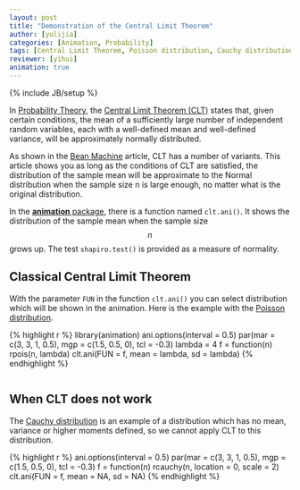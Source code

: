 ```yaml
---
layout: post
title: "Demonstration of the Central Limit Theorem"
author: [yulijia]
categories: [Animation, Probability]
tags: [Central Limit Theorem, Poisson distribution, Cauchy distribution]
reviewer: [yihui]
animation: true
---
```

{% include JB/setup %}

In [Probability Theory](http://en.wikipedia.org/wiki/Probability_theory), the [Central Limit
Theorem (CLT)](http://en.wikipedia.org/wiki/Central_limit_theorem) states that, given certain
conditions, the mean of a sufficiently large number of independent random variables, each with a
well-defined mean and well-defined variance, will be approximately normally distributed.

As shown in the [Bean Machine](/2013/04/bean-machine/) article, CLT has a number of variants. This
article shows you as long as the conditions of CLT are satisfied, the distribution of the sample
mean will be approximate to the Normal distribution when the sample size n is large enough, no
matter what is the original distribution.

In the [**animation** package](http://yihui.name/animation), there is a function named `clt.ani()`.
It shows the distribution of the sample mean when the sample size $$n$$ grows up. The test
`shapiro.test()` is provided as a measure of normality.

## Classical Central Limit Theorem

With the parameter `FUN` in the function `clt.ani()` you can select distribution which will be
shown in the animation. Here is the example with the [Poisson
distribution](http://en.wikipedia.org/wiki/Poisson_distribution).


{% highlight r %}
library(animation)
ani.options(interval = 0.5)
par(mar = c(3, 3, 1, 0.5), mgp = c(1.5, 0.5, 0), tcl = -0.3)
lambda = 4
f = function(n) rpois(n, lambda)
clt.ani(FUN = f, mean = lambda, sd = lambda)
{% endhighlight %}


<div class="scianimator">
<div id="poisson_clt" style="display: inline-block;">
</div>
</div>
<script type="text/javascript">
  (function($) {
    $(document).ready(function() {
      var imgs = Array(50);
      for (i=0; ; i++) {
        if (i == imgs.length) break;
        imgs[i] = "/figures/2013-04-15-central-limit-theorem/poisson-clt" + (i + 1) + ".png";
      }
      $("#poisson_clt").scianimator({
          "images": imgs,
          "delay": 500,
          "controls": ["first", "previous", "play", "next", "last", "loop", "speed"],
      });
      $("#poisson_clt").scianimator("play");
    });
  })(jQuery);
</script>


## When CLT does not work

The [Cauchy distribution](http://en.wikipedia.org/wiki/Cauchy_distribution) is an example of a
distribution which has no mean, variance or higher moments defined, so we cannot apply CLT to this
distribution.


{% highlight r %}
ani.options(interval = 0.5)
par(mar = c(3, 3, 1, 0.5), mgp = c(1.5, 0.5, 0), tcl = -0.3)
f = function(n) rcauchy(n, location = 0, scale = 2)
clt.ani(FUN = f, mean = NA, sd = NA)
{% endhighlight %}


<div class="scianimator">
<div id="cauchy_clt" style="display: inline-block;">
</div>
</div>
<script type="text/javascript">
  (function($) {
    $(document).ready(function() {
      var imgs = Array(50);
      for (i=0; ; i++) {
        if (i == imgs.length) break;
        imgs[i] = "/figures/2013-04-15-central-limit-theorem/cauchy-clt" + (i + 1) + ".png";
      }
      $("#cauchy_clt").scianimator({
          "images": imgs,
          "delay": 500,
          "controls": ["first", "previous", "play", "next", "last", "loop", "speed"],
      });
      $("#cauchy_clt").scianimator("play");
    });
  })(jQuery);
</script>

